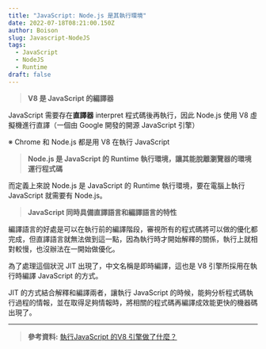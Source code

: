 ```yaml
---
title: "JavaScript: Node.js 是其執行環境"
date: 2022-07-18T08:21:00.150Z
author: Boison
slug: Javascript-NodeJS
tags:
  - JavaScript
  - NodeJS
  - Runtime
draft: false
---
```

> **V8 是 JavaScript 的編譯器**

JavaScript 需要存在**直譯器** interpret 程式碼後再執行，因此 Node.js 使用 V8 虛擬機進行直譯（一個由 Google 開發的開源 JavaScript 引擎）

※ Chrome 和 Node.js 都是用 V8 在執行 JavaScript

> **Node.js 是 JavaScript 的 Runtime 執行環境，讓其能脫離瀏覽器的環境運行程式碼**

而定義上來說 Node.js 是 JavaScript 的 Runtime 執行環境，要在電腦上執行 JavaScript 就需要有 Node.js。

> **JavaScript 同時具備直譯語言和編譯語言的特性**

編譯語言的好處是可以在執行前的編譯階段，審視所有的程式碼將可以做的優化都完成，但直譯語言就無法做到這一點，因為執行時才開始解釋的關係，執行上就相對較慢，也沒辦法在一開始做優化。

為了處理這個狀況 JIT 出現了，中文名稱是即時編譯，這也是 V8 引擎所採用在執行時編譯 JavaScript 的方式。

JIT 的方式結合解釋和編譯兩者，讓執行 JavaScript 的時候，能夠分析程式碼執行過程的情報，並在取得足夠情報時，將相關的程式碼再編譯成效能更快的機器碼出現了。

---

> **參考資料:** [執行JavaScript 的V8 引擎做了什麼？](https://medium.com/starbugs/%E5%9F%B7%E8%A1%8C-javascript-%E7%9A%84-v8-%E5%BC%95%E6%93%8E%E5%81%9A%E4%BA%86%E4%BB%80%E9%BA%BC-f97e5b4b3fbe)
